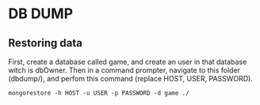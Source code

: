 # DB DUMP

## Restoring data

First, create a database called game, and create an user in that database witch is dbOwner.
Then in a command prompter, navigate to this folder (dbdump/), and perfom this command (replace HOST, USER, PASSWORD).

```
mongorestore -h HOST -u USER -p PASSWORD -d game ./
```
